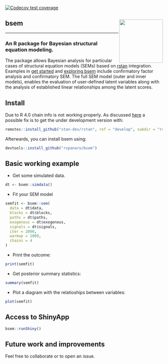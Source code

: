 [![Codecov test coverage](https://codecov.io/gh/rvpanaro/bsem/branch/master/graph/badge.svg)](https://codecov.io/gh/rvpanaro/bsem?branch=master)
## bsem <a href='https://rvpanaro.github.io/bsem'><img src='https://github.com/rvpanaro/bsem/blob/master/inst/figures/bsem.png' align="right" height="139" /></a>

---

### An R package for Bayesian structural equation modeling. 

The package allows Bayesian analysis for particular cases of structural equation models (SEMs) based on [rstan](https://github.com/stan-dev/rstan/wiki/RStan-Getting-Started) integration. Examples in [get started](https://rvpanaro.github.io/spsurv/articles/bsem.html) and [exploring bsem](https://rvpanaro.github.io/spsurv/articles/exploring-bsem-class.html) include confirmatory factor analysis and confirmatory SEM. The full SEM model (outer and inner models), enables the evaluation of user-defined latent variables along with the analysis of established linear relationships among the latent scores.

## Install

Due to R 4.0 chain info is not working properly. As discussed [here](https://github.com/tylermorganwall/rayshader/issues/113) a possible fix is to get the under development version with:

```r
remotes::install_github("stan-dev/rstan", ref = "develop", subdir = "rstan/rstan")
```

Afterwards, you can install bsem using:

```r
devtools::install_github("rvpanaro/bsem")
```

## Basic working example

- Get some simulated data.

```r
dt <- bsem::simdata()
```

- Fit your SEM model

```r
semfit <- bsem::sem(
  data = dt$data,
  blocks = dt$blocks,
  paths = dt$paths,
  exogenous = dt$exogenous,
  signals = dt$signals,
  iter = 2000,
  warmup = 1000,
  chains = 4
)
```

- Print the outcome:

```r
print(semfit) 
```

- Get posterior summary statistics:

```r
summary(semfit)
```

- Plot a diagram with the relatioships between variables:

```r
plot(semfit)
```

## Access to ShinyApp

```r
bsem::runShiny()
```

## Future work and improvements

Feel free to collaborate or to open an issue.
